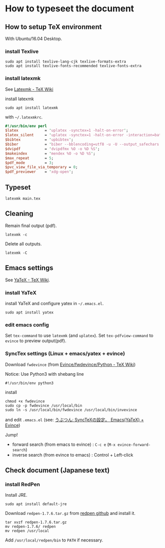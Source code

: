 # How to typeseet the document

## How to setup TeX environment
With Ubuntu/16.04 Desktop.

### install Texlive
```
sudo apt install texlive-lang-cjk texlive-formats-extra
sudo apt install texlive-fonts-recommended texlive-fonts-extra
```

### install latexmk
See [Latexmk \- TeX Wiki](https://texwiki.texjp.org/?cmd=read&page=Latexmk)

install latexmk
```
sudo apt install latexmk
```
with `~/.latexmkrc`.
```perl
#!/usr/bin/env perl
$latex            = 'uplatex -synctex=1 -halt-on-error';
$latex_silent     = 'uplatex -synctex=1 -halt-on-error -interaction=batchmode';
$bibtex           = 'upbibtex';
$biber            = 'biber --bblencoding=utf8 -u -U --output_safechars';
$dvipdf           = 'dvipdfmx %O -o %D %S';
$makeindex        = 'mendex %O -o %D %S';
$max_repeat       = 5;
$pdf_mode         = 3;
$pvc_view_file_via_temporary = 0;
$pdf_previewer    = 'xdg-open';
```

## Typeset

```
latexmk main.tex
```

## Cleaning

Remain final output (pdf).
```
latexmk -c
```

Delete all outputs.
```
latexmk -C
```

## Emacs settings
See [YaTeX - TeX Wiki](https://texwiki.texjp.org/?YaTeX).

### install YaTeX

install YaTeX and configure yatex in `~/.emacs.el`.
```
sudo apt install yatex
```

### edit emacs config

Set `tex-command` to use `latexmk` (and `uplatex`).
Set `tex-pdfview-command` to `evince` to preview output(pdf).

### SyncTex settings (Linux + emacs/yatex + evince)

Download `fwdevince` (from [Evince/fwdevince/Python - TeX Wiki](https://texwiki.texjp.org/?Evince%2Ffwdevince%2FPython))

Notice: Use Python3 with shebang line
```
#!/usr/bin/env python3
```

install
```
chmod +x fwdevince
sudo cp -p fwdevince /usr/local/bin
sudo ln -s /usr/local/bin/fwdevince /usr/local/bin/invevince
```

and edit `.emacs.el` (see: [うぶつん: SyncTeXの設定。 Emacs\(YaTeX\) \+ Evince](https://ubutun.blogspot.jp/2012/05/synctex-emacsyatex-evince.html))

Jump!
- forward search (from emacs to evince) : `C-c e` (`M-x evince-forward-search`)
- inverse search (from evince to emacs) : Control + Left-click

## Check document (Japanese text)

### install RedPen

Install JRE.
```
sudo apt install default-jre
```

Download `redpen-1.7.6.tar.gz` from
[redpen github](https://github.com/redpen-cc/redpen/releases/) and
install it.
```
tar xvzf redpen-1.7.6.tar.gz
mv redpen-1.7.6/ redpen
mv redpen /usr/local
```
Add `/usr/local/redpen/bin` to `PATH` if necessary.
